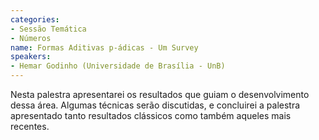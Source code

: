 ```yaml
---
categories:
- Sessão Temática
- Números
name: Formas Aditivas p-ádicas - Um Survey
speakers:
- Hemar Godinho (Universidade de Brasília - UnB)
---
```


Nesta palestra apresentarei os resultados que guiam o desenvolvimento dessa área. Algumas técnicas serão discutidas, e concluirei a palestra apresentado tanto resultados clássicos como também aqueles mais recentes.